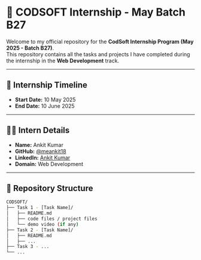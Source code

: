 # 💼 CODSOFT Internship - May Batch B27

Welcome to my official repository for the **CodSoft Internship Program (May 2025 - Batch B27)**.  
This repository contains all the tasks and projects I have completed during the internship in the **Web Development** track.

---

## 📅 Internship Timeline

- **Start Date:** 10 May 2025  
- **End Date:** 10 June 2025

---

## 🧑‍💻 Intern Details

- **Name:** Ankit Kumar  
- **GitHub:** [@meankit18](https://github.com/meankit18)  
- **LinkedIn:** [Ankit Kumar](https://www.linkedin.com/in/meankit18)  
- **Domain:** Web Development

---

## 📂 Repository Structure

```bash
CODSOFT/
├── Task 1 - [Task Name]/
│   ├── README.md
│   ├── code files / project files
│   └── demo video (if any)
├── Task 2 - [Task Name]/
│   ├── README.md
│   ├── ...
├── Task 3 - ...
└── ...

